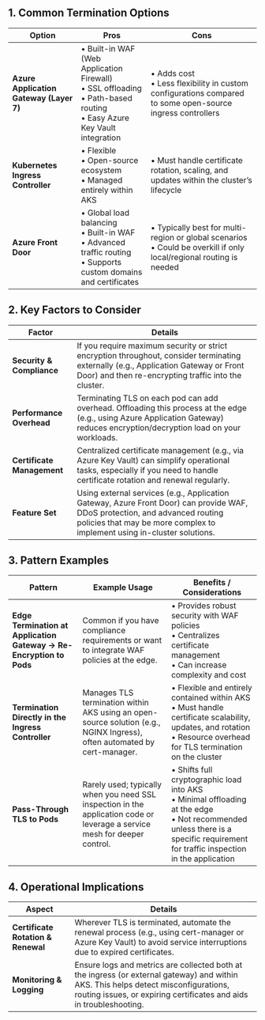 ## 1. Common Termination Options  
  
| **Option**                                | **Pros**                                                                                                                                                                   | **Cons**                                                                                                                                                                      |  
|-------------------------------------------|-----------------------------------------------------------------------------------------------------------------------------------------------------------------------------|---------------------------------------------------------------------------------------------------------------------------------------------------------------------------------|  
| **Azure Application Gateway (Layer 7)**   | • Built-in WAF (Web Application Firewall) <br> • SSL offloading <br> • Path-based routing <br> • Easy Azure Key Vault integration                                           | • Adds cost <br> • Less flexibility in custom configurations compared to some open-source ingress controllers                                                                 |  
| **Kubernetes Ingress Controller**         | • Flexible <br> • Open-source ecosystem <br> • Managed entirely within AKS                                                                                                  | • Must handle certificate rotation, scaling, and updates within the cluster’s lifecycle                                                                                       |  
| **Azure Front Door**                      | • Global load balancing <br> • Built-in WAF <br> • Advanced traffic routing <br> • Supports custom domains and certificates                                                 | • Typically best for multi-region or global scenarios <br> • Could be overkill if only local/regional routing is needed                                                        |  
  
## 2. Key Factors to Consider  
  
| **Factor**                 | **Details**                                                                                                                                                                                                      |  
|----------------------------|------------------------------------------------------------------------------------------------------------------------------------------------------------------------------------------------------------------|  
| **Security & Compliance**  | If you require maximum security or strict encryption throughout, consider terminating externally (e.g., Application Gateway or Front Door) and then re-encrypting traffic into the cluster.                     |  
| **Performance Overhead**   | Terminating TLS on each pod can add overhead. Offloading this process at the edge (e.g., using Azure Application Gateway) reduces encryption/decryption load on your workloads.                                  |  
| **Certificate Management** | Centralized certificate management (e.g., via Azure Key Vault) can simplify operational tasks, especially if you need to handle certificate rotation and renewal regularly.                                      |  
| **Feature Set**            | Using external services (e.g., Application Gateway, Azure Front Door) can provide WAF, DDoS protection, and advanced routing policies that may be more complex to implement using in-cluster solutions.         |  
  
## 3. Pattern Examples  
  
| **Pattern**                                               | **Example Usage**                                                                                                                   | **Benefits / Considerations**                                                                                                                                                 |  
|-----------------------------------------------------------|-------------------------------------------------------------------------------------------------------------------------------------|----------------------------------------------------------------------------------------------------------------------------------------------------------------------------------------------------------------------|  
| **Edge Termination at Application Gateway → Re-Encryption to Pods** | Common if you have compliance requirements or want to integrate WAF policies at the edge.                                                | • Provides robust security with WAF policies <br> • Centralizes certificate management <br> • Can increase complexity and cost                                                                                      |  
| **Termination Directly in the Ingress Controller**        | Manages TLS termination within AKS using an open-source solution (e.g., NGINX Ingress), often automated by cert-manager.             | • Flexible and entirely contained within AKS <br> • Must handle certificate scalability, updates, and rotation <br> • Resource overhead for TLS termination on the cluster                                          |  
| **Pass-Through TLS to Pods**                              | Rarely used; typically when you need SSL inspection in the application code or leverage a service mesh for deeper control.           | • Shifts full cryptographic load into AKS <br> • Minimal offloading at the edge <br> • Not recommended unless there is a specific requirement for traffic inspection in the application                              |  
  
## 4. Operational Implications  
  
| **Aspect**                      | **Details**                                                                                                                                                                      |  
|--------------------------------|----------------------------------------------------------------------------------------------------------------------------------------------------------------------------------|  
| **Certificate Rotation & Renewal** | Wherever TLS is terminated, automate the renewal process (e.g., using cert-manager or Azure Key Vault) to avoid service interruptions due to expired certificates.                                                   |  
| **Monitoring & Logging**       | Ensure logs and metrics are collected both at the ingress (or external gateway) and within AKS. This helps detect misconfigurations, routing issues, or expiring certificates and aids in troubleshooting.             |  